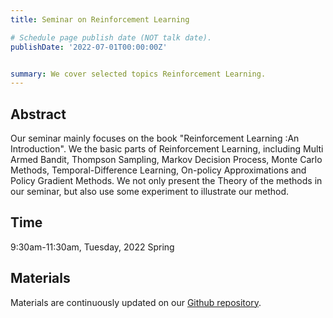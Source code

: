 ```yaml
---
title: Seminar on Reinforcement Learning

# Schedule page publish date (NOT talk date).
publishDate: '2022-07-01T00:00:00Z'


summary: We cover selected topics Reinforcement Learning. 
---
```


## Abstract
Our seminar mainly focuses on the book "Reinforcement Learning :An Introduction". We the basic parts of Reinforcement Learning, including Multi Armed Bandit, Thompson Sampling, Markov Decision Process, Monte Carlo Methods, Temporal-Difference Learning, On-policy Approximations and Policy Gradient Methods. We not only present the Theory of the methods in our seminar, but also use some experiment to illustrate our method.


## Time

9:30am-11:30am, Tuesday, 2022 Spring

## Materials

Materials are continuously updated on our [Github repository](https://github.com/ljq1492/RL-AL_2022Spring).

